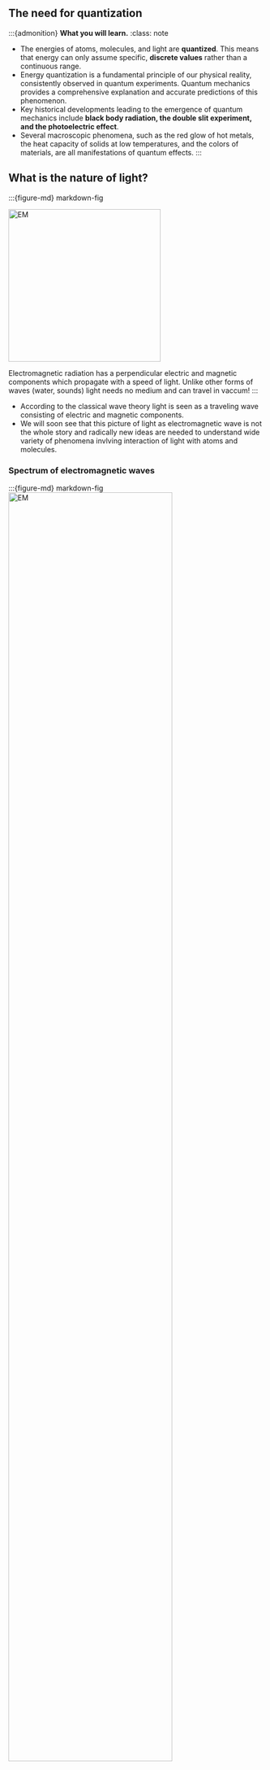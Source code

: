 
## The need for quantization

:::{admonition} **What you will learn.**
:class: note

- The energies of atoms, molecules, and light are **quantized**. This means that energy can only assume specific, **discrete values** rather than a continuous range.
- Energy quantization is a fundamental principle of our physical reality, consistently observed in quantum experiments. Quantum mechanics provides a comprehensive explanation and accurate predictions of this phenomenon.
- Key historical developments leading to the emergence of quantum mechanics include **black body radiation, the double slit experiment, and the photoelectric effect**.
- Several macroscopic phenomena, such as the red glow of hot metals, the heat capacity of solids at low temperatures, and the colors of materials, are all manifestations of quantum effects.
:::

## What is the nature of light?

:::{figure-md} markdown-fig

<img src="./images/EM-Wave.gif" alt="EM" class="bg-primary mb-1" width="300px">

Electromagnetic radiation has a perpendicular electric and magnetic components which propagate with a speed of light. Unlike other forms of waves (water, sounds) light needs no medium and can travel in vaccum! 
:::


- According to the classical wave theory light is seen as a traveling wave consisting of electric and magnetic components. 
- We will soon see that this picture of light as electromagnetic wave is not the whole story and radically new ideas are needed to understand wide variety of phenomena invlving interaction of light with atoms and molecules.

### Spectrum of electromagnetic waves


:::{figure-md} markdown-fig
<img src="./images/lec1_EMspec.jpg" alt="EM" class="bg-primary mb-1" width="80%">

Spectrum of Electromagnetic waves showing wavelengths and radiation type. Also shown are objects with comparable size as the wavelength. Also shown are temperatures of objects which radiate different wavelengths. You can see a clear link between how "hot" and how much energy the radiation contains. 
:::

- **The visible light.** occupies a narrow frequency region  in between. 
- **High-frequency waves carry much higher energy.** This means X-ray or Gamma-rays can only be generated by heating “stuff” up at very high temperatures. This happens naturally at the core of the sun!
- **Low-frequency waves carry less energy.** Can be generated in a “microwave” or by broadcasting antennas. 


- So what is the relationship between frequency of radiation $\nu$ and energy $E$? This is not such a trivial question. In fact, this very question arose in connection with black body radiation; an experiment that forever changed the course of history by giving birth to quantum mechanics! 


### Relationship between frequency, wavelength and speed of light. 


:::{figure-md} markdown-fig

<img src="./images/lec1_wavelen_freq_c.jpg" alt="EM" class="bg-primary mb-1" width="80%">

Definitions of wavelength $\lambda$ and frequency $\nu$.
:::


:::{admonition} Wavelength, frequency and speed of light
:class: important

 $$\lambda \nu = c$$

 - **Speed of light in vacuum**, $c=3 \cdot 10^8 m/s$ is a fundamental constant.
 - **Frequency** of $1 Hz =  1 s^{-1}$ is the distance that the wave travels in 1 second
 - **Wavelength** of $1 m$ is the distance between peaks of the wave
:::


### Black body as a model for heated objects.


:::{figure-md} markdown-fig
<img src="./images/Black_body_rad.jpg" alt="EM" class="bg-primary mb-1" width="70%">

Black body radiation guide from PhDcomics! 
:::

---

- Watch this beautiful animation where the first 3 minutes is solely focused on blackbody radiation

<div style="text-align: center;">
<iframe width="560" height="315" src="https://www.youtube.com/embed/uG4xe9cNpP0?si=WwWocuEyIXdI72CD" title="YouTube video player" frameborder="0" allow="accelerometer; autoplay; clipboard-write; encrypted-media; gyroscope; picture-in-picture; web-share" referrerpolicy="strict-origin-when-cross-origin" allowfullscreen></iframe>
</div>

### Black body as an idealized model 

:::{admonition} **Definition of black body**
:class: tip

A black body is a model, an idealized system just like an ideal gas model in thermodynamics. Black body is assumed to be in thermodynamic equilibrium, maintained at some constant Temperature T which both absorbs and emits every wavelength of electromagnetic radiation. 
:::

- The reason this model is called black body is becasue it absorbs every wavelength that hits the surface, therefore, appearing as 100% perfect black object. 
- If an object has a color, it is because it is reflecting certain wavelengths of light which then gets detected by our eye retina. The distribution of wavelengths, which is emitted by a blackbody, is determined only by its temperature!

:::{figure-md} markdown-fig
<img src="./images/lec1_bb.png" alt="EM" class="bg-primary mb-1" width="80%">

When heating up a material we observe three things. 1. Radiation intensity of material increases, implying higher radiation energy. 2. Distribution of wavelengths emitted shifts to lower values. Or we can say the distribution of frequency shifts to higher values. 3. The color of the material changes from red to yellow to blue. 

:::


### Ultraviolet catastrophe of classical mechanics


:::{figure-md} markdown-fig
<img src="./images/lec1_UVcat.jpg" alt="ultraviolet catastrophe" class="bg-primary mb-1" width="50%">

Predictions of CM and QM diverge in the high frequency (low wavelength) limit where CM predicts infinite energy and QM predicts insufficient thermal energy for radiation. 

:::

- **What is radiation in classical mechanics?** Radiation is considered a wave with frequency $\nu$. In a heated body, naturally vibrating springs (which represent atoms or molecules) generate waves with the same frequency. 

:::{figure-md} markdown-fig
<img src="./images/phonons.gif" alt="ultraviolet catastrophe" class="bg-primary mb-1" width="60%">

Visualization of atomic vibrations in a solid body. These vibrational modes are called phonons not to be confused with photons to be introduced in next section!

:::

- **Packing wave modes in a box** One can fit more of high frequency (short wavelength) waves in the box than small frequency ones. The number of waves we can fit in a cubic box in the frequency region $[\nu, \nu+d\nu]$ can be estimated to be $\sim d \nu^3 \sim \nu^2 d\nu$. Constant of proportionality requires a few more steps to derive which we skip and write final result:

$$
dN_{\nu} = \frac{8\pi}{c^3} \cdot \nu^2 d\nu
$$   

 - **Equipartition of energy** From thermodynamics we know that in equilibrium each degree of freedom or each oscillator gets the same $k_BT$ of energy where $k_B$ is the Boltzman's constant. 

  $$\langle E\rangle = k_BT$$

 -  Every vibrating spring in heated body thus has same energy regardless of frequency, think about this assumption for a sec!

- **Radiation Energy Distribution:** Distribution of radiated frequencies is then product of average thermal energy and number of springs in a frequency interval

$$\rho({\nu}) =  k_B T \cdot \frac{8\pi}{c^3}\nu^2$$

- **Ultraviolet catastrophe:** Energy distribution shoots to infinity at high $\nu$ (or low $\lambda$). This is known as the ultraviolet catastrophe! If you integrate $\rho$ over all frequencies it will give you a total amount of radiation which in this case will be infinite! A light bulb can destroy the universe! Something is off with our classical prediction. 



### Max Planck and the trick of quantization 

- In 1900 Planck found that the theoretical curve can very closely match the experimental curve if one postulates that only discrete (quantized) values of energy are possible. 

:::{admonition} Planck equation
:class: important

$$\boxed{E= h\nu}$$

- Planck's constant, $h = 6.63 \cdot 10^{–34} J \cdot s$
- Frequency $\nu$, $1 s^{-1}$.
 -Energy $E$, $1 J$.
:::

- This means atoms and molecules absorb and emit radiation in discrete quantities, multiples of $h\nu$, which are called quanta! 

- When light is emitted or absorbed, the atom or molecule jumps from one state to another and the energy difference $h\nu$ is either coming from light or is used to generate light.

- Note how small $h$ is in the macroscopic units (such as J s). This is why quantization of energy is hardly noticeable and classical mechanics works so well at the macro scale. In the limit $h \rightarrow 0$, $E$ becomes continuous, and an arbitrary real value of E is allowed. This is the classical limit.



### The black body radiation distribution function 

:::{Admonition} **Deriving Black Body radiation formula**
:class: tip, dropdown 


Planck hypothesized that the energy of oscillators in a black body is quantized and given by:

$$E_n = n h \nu$$

where $n$ is a positive integer, $h$ is Planck's constant, and $\nu$ is the frequency.

The average energy of an oscillator is found by summing over all possible energies, weighted by the Boltzmann factor:

$$\langle E \rangle = \frac{\sum_n E_n e^{-E_n/kT}}{\sum_n e^{-E_n/kT}}$$

Substituting $E_n = n h \nu$, the sum becomes:

$$\langle E \rangle = \frac{\sum_n n h \nu e^{-n h \nu / kT}}{\sum_n e^{-n h \nu / kT}}$$


This sum is a geometric series. 
For the geometric series of the form:

$$ S = \sum_{n=0}^{\infty} x^n $$

The sum is given by:

$$ S = \frac{1}{1 - x} \quad \text{for} \quad |x| < 1 $$

In the context of Planck's derivation, we use the series:

$$ \sum_{n=0}^{\infty} e^{-n h \nu / kT} $$

This series can be summed as:

$$ \sum_{n=0}^{\infty} e^{-n h \nu / kT} = \frac{1}{1 - e^{-h \nu / kT}} $$

The series involving $n$ in the numerator is:

$$ \sum_{n=0}^{\infty} n e^{-n h \nu / kT} $$

This can be evaluated using the derivative with respect to $x$:

$$ \sum_{n=0}^{\infty} n x^n = x \frac{d}{dx} \left( \frac{1}{1 - x} \right) = \frac{x}{(1 - x)^2} $$

Substituting $x = e^{-h \nu / kT}$, we get:

$$ \sum_{n=0}^{\infty} n e^{-n h \nu / kT} = \frac{e^{-h \nu / kT}}{(1 - e^{-h \nu / kT})^2} $$

Using these results, Planck's formula for the average energy becomes:

$$ \langle E \rangle = \frac{h \nu}{e^{h \nu / kT} - 1} $$


The energy density $\rho(\nu, T)$ is then obtained by multiplying the average energy by the density of states and the number of oscillators per unit volume:

$$\rho(\nu, T) = \frac{8 \pi \nu^2}{c^3} \cdot \frac{h \nu}{e^{h \nu / kT} - 1}$$

This is Planck's law, which describes the spectral density of radiation emitted by a black body in thermal equilibrium at a temperature $T$.

:::

- Assuming that the energy of an oscillator is quantized, Planck derived a new expression for average energy which now depends on frequency of oscillations unlike classical expression of $k_BT$

$$\langle E \rangle = \Big[ \frac{h\nu}{e^{\frac{h\nu}{ kT}} - 1}\Big] $$

- With this expression we end up with a distribution of oscillator energies which tends to zero in the high frequency limit.

$$ \rho_{\nu}(T) = \frac{8\pi \nu^2}{c^3} \cdot \Big[\frac{1}{e^{\frac{h\nu}{kT}} - 1} \Big]$$

- You can also express distribution in terms of wavelength by making the substitution $\nu = c/\lambda$. Here 

$$ \rho_{\lambda}(T) = \frac{8 \pi hc}{\lambda^5} \cdot \Big[ \frac{1}{e^{\frac{hc}{\lambda kT}} - 1}\Big]$$


- The expressions for $\rho_{\lambda}(T)d\lambda$ or $\rho_{\nu}(T)d\nu$ have units of energy per volume which is why they are often referred as **energy density** of radiation. By integrating over the entire spectrum (e.g all frequences or wavelengths) we obtain the total energy of radiation per volume!

$$\int^{\infty}_0 \rho_{\nu}(T)d\nu = \sigma T^4 $$

- $\sigma=5.6697 \cdot 10^{-8} J m^{-2} K^{-4} s^{-1}$ is called Stefan-Boltzmann constant.  

> In some books you may also find black body radiation characterized via the radiation flux which is a radiation measured per unit wavelength and per unit solid angle $B_{\lambda} = \frac{c}{4\pi}  \cdot \rho_{\lambda}$


### Wien's displacement law

- **Connecting temperature of black body with wavelength or frequency**. The energy density peaks at a wavelength $\lambda_{max} $ which is inversely proportional to the temperature. 

- This relationship is described by Wien's displacement law. You can derive it by evaluating derivative $d\rho(\lambda)/d\lambda=0$ giving you the value of wavelength at the peak of the distribution. 

:::{admonition} **Wien's displacement law**
:class: important

$$\lambda_{max} = \frac{b}{T}$$

- $ b=2.8977729 \cdot 10^{-3} m·K$.  
- This approximate relation connecting temperature $T$ of an object to its color quantified by $\lambda_{max}$

:::

### Explore black body radiation

<iframe src="https://phet.colorado.edu/sims/html/blackbody-spectrum/latest/blackbody-spectrum_en.html"
        width="800"
        height="500"
        allowfullscreen>
</iframe>

### Applications of Black Body radiation

:::{figure-md} markdown-fig
<img src="./images/lec1_planets.jpg" alt="planets" class="bg-primary mb-1" width="80%">

The black body is used as a standard with which the absorption of real bodies is compared. To a good approximation, stars radiate like blackbody radiators. Thus we can use blackbody radiation as a model to infer the temperature of the stars from their colors! Find out more in this video on [Visible Light Waves](https://www.youtube.com/watch?v=PMtC34pzKGc)  

:::

### Rayleigh Scattering and the Color of the Sky

:::{admonition} **Rayleigh Scattering**
:class: tip

When light passes through Earth’s atmosphere, it interacts with gas molecules that are much smaller than the wavelength of visible light.  
- The scattering intensity is proportional to $1/\lambda^4$, meaning shorter wavelengths (blue/violet) are scattered much more strongly than longer wavelengths (red).  
- Ultraviolet light is mostly absorbed by the ozone layer, and the human eye is less sensitive to violet than to blue.  

As a result, the scattered light that fills the sky appears predominantly **blue**.
:::

:::{figure-md} markdown-fig
<img src="./images/BlueSky.png" alt="planets" class="bg-primary mb-1" width="70%">

Selectively scattered frequencies bias the color of sky towards bluish. 
:::

### Problems

#### Conceptual question

::::{admonition} **Conceptual Question**  
:class: note

If hotter objects radiate more strongly at shorter wavelengths, why does the **daytime sky appear blue** instead of violet (or even ultraviolet)?  


:::{admonition} **Answer**  
:class: dropdown

The Sun’s spectrum indeed peaks in the green/yellow (≈500 nm), and it emits significant violet and ultraviolet.  
However:  
- **Rayleigh scattering** in the atmosphere is much stronger at shorter wavelengths (scattering $\sim 1/\lambda^4$).  
- Human eyes are **more sensitive to blue** than violet.  
- Most ultraviolet is absorbed by the ozone layer.  

Thus, the scattered light that reaches us is predominantly **blue**.
:::
::::

#### Problem 1

::::{admonition} **Wien's law**  
:class: note

A blackbody has temperature $T = 3000 \,\text{K}$. According to Wien’s law, what is the approximate color of its peak emission?  

1. **Red/Orange**  
2. Green  
3. Blue  
4. Ultraviolet


:::{admonition} **Answer**  
:class: dropdown

Using $\lambda_{\max} = \dfrac{2.898 \times 10^{-3}}{3000} \approx 9.7 \times 10^{-7}\,\text{m} = 970 \,\text{nm}$, the peak is in the **infrared**, but the visible portion is dominated by the **red/orange** end.  
**Correct choice: (1) Red/Orange.**
:::

::::


#### Problem 2

::::{admonition} **Calculating the Wavelength of Radiation Using Planck's Equation**  
:class: note

For a monochromatic (means single wavelength) radiation with an energy of $3.5 \, \text{eV}$ calculate the wavelength. Use Planck's equation to relate the energy of radiation to its wavelength. The values of constants are:
- Planck's constant, $h = 6.626 \times 10^{-34} \, \text{J} \cdot \text{s}$
- Speed of light, $c = 3.00 \times 10^8 \, \text{m/s}$
- $1 \, \text{eV} = 1.602 \times 10^{-19} \, \text{J}$

:::{admonition} **Solution:**
:class: dropdown

First, convert the energy of the radiation from electron volts (eV) to joules (J):

$$
E = 3.5 \, \text{eV} \times 1.602 \times 10^{-19} \, \text{J/eV} = 5.607 \times 10^{-19} \, \text{J}
$$

Now, use Planck's equation to relate the energy $E$ of the photon to its wavelength $\lambda$:

$$
E = \frac{hc}{\lambda}
$$

Rearranging to solve for $\lambda$:

$$
\lambda = \frac{hc}{E}
$$

Substitute the known values:

$$
\lambda = \frac{(6.626 \times 10^{-34} \, \text{J} \cdot \text{s}) \times (3.00 \times 10^8 \, \text{m/s})}{5.607 \times 10^{-19} \, \text{J}}
$$

$$
\lambda = \frac{1.988 \times 10^{-25} \, \text{J} \cdot \text{m}}{5.607 \times 10^{-19} \, \text{J}} \approx 3.55 \times 10^{-7} \, \text{m} = 355 \, \text{nm}
$$

The wavelength of the radiation is approximately $355 \, \text{nm}$, which is in the ultraviolet range of the electromagnetic spectrum.
:::

::::

#### Problem 3

::::{admonition} **Question: Wien's displacement law**  
:class: note

Using Wien's displacement law, determine the wavelength $\lambda_{\text{max}}$ at which the spectral radiance of a blackbody is maximized. Given the temperature $T$ of the blackbody, calculate $\lambda_{\text{max}}$ for $T = 5800 \, \text{K}$, which is approximately the temperature of the Sun's surface.

:::{admonition} **Solution:**
:class: dropdown

Wien's displacement law states that the wavelength at which the spectral radiance of a blackbody peaks is inversely proportional to the temperature:

$$
\lambda_{\text{max}} = \frac{b}{T}
$$

where $b = 2.897 \times 10^{-3} \, \text{m} \cdot \text{K}$ is Wien's displacement constant.

For $T = 5800 \, \text{K}$:

$$
\lambda_{\text{max}} = \frac{2.897 \times 10^{-3} \, \text{m} \cdot \text{K}}{5800 \, \text{K}} = 5.0 \times 10^{-7} \, \text{m} = 500 \, \text{nm}
$$

So, the peak wavelength $\lambda_{\text{max}}$ for a blackbody at $5800 \, \text{K}$ is $500 \, \text{nm}$, which is in the visible range.
:::

::::

## Reference Table  Constants

| Constant                     | Symbol   | Value                                                 |
| ---- | -- | ----- |
| Speed of light               | $c$      | $3.00 \cdot 10^8,\, {m/s}$                       |
| Planck’s constant            | $h$      | $6.626 \cdot 10^{-34},\, {J·s}$                  |
| Boltzmann constant           | $k_B$    | $1.381 \cdot 10^{-23},\, {J/K}$                  |
| Stefan–Boltzmann constant    | $\sigma$ | $5.67 \cdot 10^{-8},\, {W·m}^{-2}{K}^{-4}$ |
| Wien’s displacement constant | $b$      | $2.898 \cdot 10^{-3},\, {m·K}$                   |